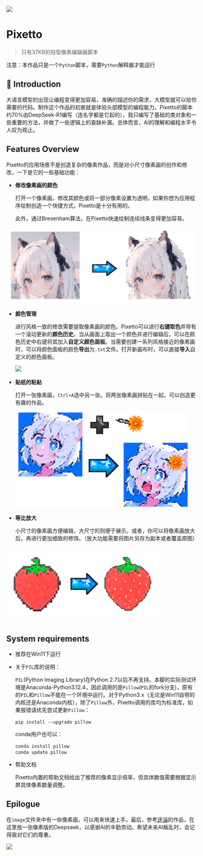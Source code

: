 ![](D:image\logo.png)



# Pixetto

> 只有37KB的轻型像素编辑器脚本

注意：本作品只是一个`Python`脚本，需要`Python`解释器才能运行



## 🤖 Introduction

大语言模型的出现让编程变得更加容易，准确的描述你的需求，大模型就可以给你需要的代码。制作这个作品的初衷就是体验头部模型的编程能力。Pixetto的脚本约70%由DeepSeek-R1编写（连名字都是它起的），我只编写了基础的类对象和一些重要的方法，并做了一些逻辑上的查缺补漏。总体而言，AI的理解和编程水平令人叹为观止。



## Features Overview

Pixetto的应用场景不是创造复杂的像素作品，而是对小尺寸像素画的创作和修改，一下是它的一些基础功能：

- **修改像素画的颜色**

  打开一个像素画，修改其颜色或将一部分像素设置为透明，如果你想为应用程序绘制创造一个快捷方式，Pixetto是十分有用的。
  
  此外，通过Bresenham算法，在Pixetto快速绘制连续线条变得更加容易。

<img src="image\示意4.png" style="zoom: 67%;" />





- **颜色管理**

  进行风格一致的修改需要提取像素画的颜色。Pixetto可以进行**右键取色**并带有一个滚动更新的**颜色历史**。当从画面上取出一个颜色并进行编辑后，可以在颜色历史中右键将其加入**自定义颜色面板**。当需要创建一系列风格接近的像素画时，可以将颜色面板的颜色**导出**为`.txt`文件。打开新画布时，可以直接**导入**自定义的颜色面板。

  ![](D:image\示意1.gif)





- **贴纸的粘贴**

  打开一张像素画，`Ctrl+A`选中另一张。将两张像素画拼贴在一起，可以创造更有趣的作品。

  <img src="image\示意3.png" style="zoom: 45%;" />

  

- **等比放大**

  小尺寸的像素画方便编辑，大尺寸的则便于展示。或者，你可以将像素画放大后，再进行更加细致的修饰。（放大功能需要将图片另存为副本或者覆盖原图）

<img src="image\示意2.png" style="zoom:40%;" />



## System requirements

- 推荐在Win11下运行

- 关于`PIL`库的说明：

  `PIL`(Python Imaging Library)在Python 2.7以后不再支持。本脚的实际测试环境是Anaconda-Python3.12.4，因此调用的是`Pillow`(`PIL`的fork分支)，原有的`PIL`和`Pillow`不能在一个环境中运行。对于Python3.x（无论是Win11自带的内核还是Anaconda内核），除了`Pillow`外，Pixetto调用的库均为标准库，如果报错请优先尝试更新`Pillow`：

  ```
  pip install --upgrade pillow
  ```

  conda用户也可以：

  ```
  conda install pillow
  conda update pillow
  ```

- 帮助文档

  Pixetto内置的帮助文档给出了推荐的像素显示倍率，但具体数值需要根据显示屏具体像素数量调整。

  

## Epilogue

在`image`文件夹中有一些像素画，可以用来快速上手。最后，参考[途淄](https://space.bilibili.com/448579929)的作品，在这里放一张像素版的Deepseek，以感谢AI的辛勤劳动。希望未来AI叛乱时，会记得我对它们的尊重。

![](D:image\deepseekgirl.png)



